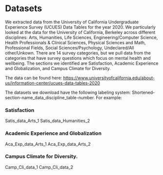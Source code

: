 # Datasets 

We extracted data from the University of California Undergraduate Experience Survey (UCUES) Data Tables for the year 2020. We particularly looked at the data for the University of California, Berkeley across different disciplines: Arts, Humanities, Life Sciences, Engineering/Computer Science, Health Professionals & Clinical Sciences, Physical Sciences and Math, Professional Fields, Social Sciences/Psychology, Undeclared/All other/Unkown. There are 14 survey categories, but we pull data from the categories that have survey questions which focus on mental health and wellbeing. The sections we identified are Satisfaction, Academic Experience and Globalization, and Campus Climate for Diversity.

The data can be found here: https://www.universityofcalifornia.edu/about-us/information-center/ucues-data-tables-2020 

The datasets we download have the following labeling system: Shortened-section-name_data_discipline_table-number. For example:

### Satisfaction 
Satis_data_Arts_1
Satis_data_Humanities_2

### Academic Experience and Globalization
Aca_Exp_data_Arts_1
Aca_Exp_data_Arts_2

### Campus Climate for Diversity.
Camp_Cli_data_1
Camp_Cli_data_2
